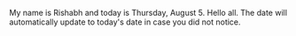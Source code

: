 My name is Rishabh and today is Thursday, August 5. Hello all. The date will automatically update to today's date in case you did not notice.
